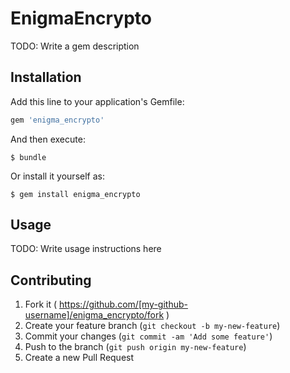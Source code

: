 # EnigmaEncrypto

TODO: Write a gem description

## Installation

Add this line to your application's Gemfile:

```ruby
gem 'enigma_encrypto'
```

And then execute:

    $ bundle

Or install it yourself as:

    $ gem install enigma_encrypto

## Usage

TODO: Write usage instructions here

## Contributing

1. Fork it ( https://github.com/[my-github-username]/enigma_encrypto/fork )
2. Create your feature branch (`git checkout -b my-new-feature`)
3. Commit your changes (`git commit -am 'Add some feature'`)
4. Push to the branch (`git push origin my-new-feature`)
5. Create a new Pull Request
